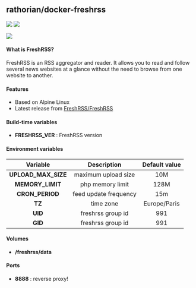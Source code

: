 ## rathorian/docker-freshrss

[![](https://images.microbadger.com/badges/image/rathorian/docker-freshrss.svg)](https://microbadger.com/images/rathorian/docker-freshrss "Get your own image badge on microbadger.com") [![](https://images.microbadger.com/badges/version/rathorian/docker-freshrss.svg)](https://microbadger.com/images/rathorian/docker-freshrss "Get your own version badge on microbadger.com")

![](https://i.goopics.net/71XpR.png)

#### What is FreshRSS?
FreshRSS is an RSS aggregator and reader. It allows you to read and follow several news websites at a glance without the need to browse from one website to another.

#### Features
- Based on Alpine Linux
- Latest release from [FreshRSS/FreshRSS](https://github.com/FreshRSS/FreshRSS)

#### Build-time variables
- **FRESHRSS_VER** : FreshRSS version

#### Environment variables
|       Variable      |       Description       | Default value |
| :-----------------: | :---------------------: | :-----------: |
| **UPLOAD_MAX_SIZE** |   maximum upload size   |      10M      |
|   **MEMORY_LIMIT**  |     php memory limit    |      128M     |
|   **CRON_PERIOD**   |  feed update frequency  |      15m      |
|       **TZ**        |         time zone       |  Europe/Paris |
|       **UID**       |    freshrss group id    |      991      |
|       **GID**       |    freshrss group id    |      991      |

#### Volumes
- **/freshrss/data**

#### Ports
- **8888** : reverse proxy!
